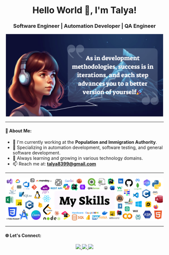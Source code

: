 <h1 align="center">Hello World 👋, I'm Talya!</h1>
<h3 align="center"> Software Engineer | Automation Developer | QA Engineer </h3>

<p align="center">
  <img src="https://github.com/Talya2003/Talya2003/blob/main/%D7%94%D7%95%D7%A1%D7%A3%20%D7%9B%D7%95%D7%AA%D7%A8%D7%AA.png" width="500" alt="Talya's Banner" />
</p>

---

#### 🚀 About Me:
- 🔭 I'm currently working at the **Population and Immigration Authority**.
- 💼 Specializing in automation development, software testing, and general software development.
- 🌱 Always learning and growing in various technology domains.
- 📫 Reach me at: **[talya8399@gmail.com](mailto:talya8399@gmail.com)**

---

<img src="https://github.com/Talya2003/Talya2003/blob/main/My%20Skills%20(1).png" alt="">

---

#### 🌐 Let's Connect:
<p align="center">
  <a href="https://www.linkedin.com/in/talya-kazayof/" target="_blank">
    <img src="https://img.shields.io/badge/-LinkedIn-0077B5?style=for-the-badge&logo=linkedin&logoColor=white"/>
  </a>
  <a href="https://github.com/Talya2003" target="_blank">
    <img src="https://img.shields.io/badge/-GitHub-181717?style=for-the-badge&logo=github&logoColor=white"/>
  </a>
  <a href="mailto:talya8399@gmail.com">
    <img src="https://img.shields.io/badge/-Email-D14836?style=for-the-badge&logo=gmail&logoColor=white"/>
  </a>
</p>
